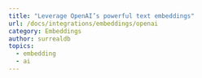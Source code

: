 ```yaml
---
title: "Leverage OpenAI’s powerful text embeddings"
url: /docs/integrations/embeddings/openai
category: Embeddings
author: surrealdb
topics:
  - embedding
  - ai
---
```


